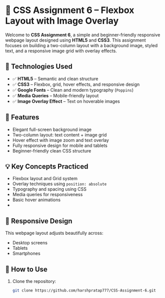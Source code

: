 # 🌅 CSS Assignment 6 – Flexbox Layout with Image Overlay

Welcome to **CSS Assignment 6**, a simple and beginner-friendly responsive webpage layout designed using **HTML5** and **CSS3**. This assignment focuses on building a two-column layout with a background image, styled text, and a responsive image grid with overlay effects.

## 🔧 Technologies Used

- ✅ **HTML5** – Semantic and clean structure
- ✅ **CSS3** – Flexbox, grid, hover effects, and responsive design
- ✅ **Google Fonts** – Clean and modern typography (`Poppins`)
- ✅ **Media Queries** – Mobile-friendly layout
- ✅ **Image Overlay Effect** – Text on hoverable images
## 🚀 Features

- Elegant full-screen background image
- Two-column layout: text content + image grid
- Hover effect with image zoom and text overlay
- Fully responsive design for mobile and tablets
- Beginner-friendly clean CSS structure

## 💡 Key Concepts Practiced

- Flexbox layout and Grid system
- Overlay techniques using `position: absolute`
- Typography and spacing using CSS
- Media queries for responsiveness
- Basic hover animations
- 
## 📱 Responsive Design

This webpage layout adjusts beautifully across:
- Desktop screens
- Tablets
- Smartphones

## 📌 How to Use

1. Clone the repository:
   ```bash
   git clone https://github.com/harshpratap777/CSS-Assignment-6.git
